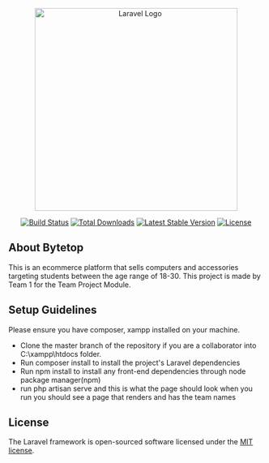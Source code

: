 <p align="center"><a href="https://laravel.com" target="_blank"><img src="https://raw.githubusercontent.com/laravel/art/master/logo-lockup/5%20SVG/2%20CMYK/1%20Full%20Color/laravel-logolockup-cmyk-red.svg" width="400" alt="Laravel Logo"></a></p>

<p align="center">
<a href="https://github.com/laravel/framework/actions"><img src="https://github.com/laravel/framework/workflows/tests/badge.svg" alt="Build Status"></a>
<a href="https://packagist.org/packages/laravel/framework"><img src="https://img.shields.io/packagist/dt/laravel/framework" alt="Total Downloads"></a>
<a href="https://packagist.org/packages/laravel/framework"><img src="https://img.shields.io/packagist/v/laravel/framework" alt="Latest Stable Version"></a>
<a href="https://packagist.org/packages/laravel/framework"><img src="https://img.shields.io/packagist/l/laravel/framework" alt="License"></a>
</p>

## About Bytetop 
This is an ecommerce platform that sells computers and accessories targeting students between the age range of 18-30. 
This project is made by Team 1 for the Team Project Module. 

## Setup  Guidelines

Please ensure you have composer, xampp installed on your machine. 
- Clone the master branch of the repository if you are a collaborator into C:\xampp\htdocs folder.
- Run composer install to install the project's Laravel dependencies
- Run npm install to install any front-end dependencies through node package manager(npm)
- run php artisan serve and this is what the page should look when you run 
you should see a page that renders and has the team names 

## License

The Laravel framework is open-sourced software licensed under the [MIT license](https://opensource.org/licenses/MIT).
